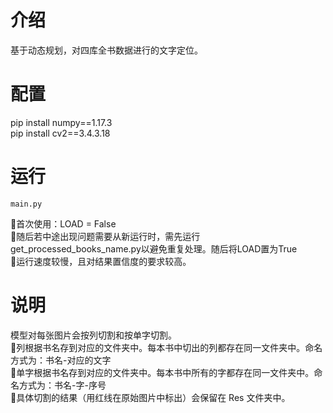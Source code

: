 # 介绍
基于动态规划，对四库全书数据进行的文字定位。
# 配置
pip install numpy==1.17.3  
pip install cv2==3.4.3.18  
# 运行
```
main.py
```
💾首次使用：LOAD = False  
🚨随后若中途出现问题需要从新运行时，需先运行get_processed_books_name.py以避免重复处理。随后将LOAD置为True  
🚨运行速度较慢，且对结果置信度的要求较高。
# 说明
模型对每张图片会按列切割和按单字切割。  
📌列根据书名存到对应的文件夹中。每本书中切出的列都存在同一文件夹中。命名方式为：书名-对应的文字  
📌单字根据书名存到对应的文件夹中。每本书中所有的字都存在同一文件夹中。命名方式为：书名-字-序号  
📌具体切割的结果（用红线在原始图片中标出）会保留在 Res 文件夹中。

